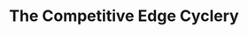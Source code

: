 ---
title: "The Competitive Edge Cyclery"
url: /rancho-cucamonga/the-competitive-edge-cyclery/
shop: bicycle
---